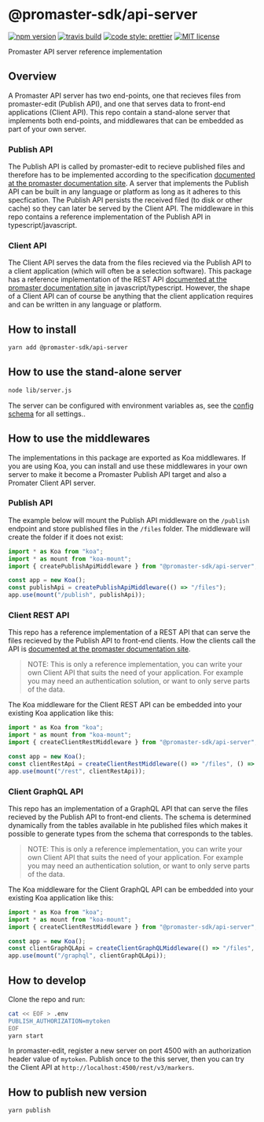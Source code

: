 # @promaster-sdk/api-server

[![npm version][version-image]][version-url]
[![travis build][travis-image]][travis-url]
[![code style: prettier][prettier-image]][prettier-url]
[![MIT license][license-image]][license-url]

Promaster API server reference implementation

## Overview

A Promaster API server has two end-points, one that recieves files from promaster-edit (Publish API), and one that serves data to front-end applications (Client API). This repo contain a stand-alone server that implements both end-points, and middlewares that can be embedded as part of your own server.

### Publish API

The Publish API is called by promaster-edit to recieve published files and therefore has to be implemented according to the specification [documented at the promaster documentation site](https://docs.promaster.se/publish-api). A server that implements the Publish API can be built in any language or platform as long as it adheres to this specfication. The Publish API persists the received filed (to disk or other cache) so they can later be served by the Client API. The middleware in this repo contains a reference implementation of the Publish API in typescript/javascript.

### Client API

The Client API serves the data from the files recieved via the Publish API to a client application (which will often be a selection software). This package has a reference implementation of the REST API [documented at the promaster documentation site](https://docs.promaster.se/client-rest-api/) in javascript/typescript. However, the shape of a Client API can of course be anything that the client application requires and can be written in any language or platform.

## How to install

```bash
yarn add @promaster-sdk/api-server
```

## How to use the stand-alone server

```bash
node lib/server.js
```

The server can be configured with environment variables as, see the [config schema](src/server/config.ts) for all settings..

## How to use the middlewares

The implementations in this package are exported as Koa middlewares. If you are using Koa, you can install and use these middlewares in your own server to make it become a Promaster Publish API target and also a Promater Client API server.

### Publish API

The example below will mount the Publish API middleware on the `/publish` endpoint and store published files in the `/files` folder. The middleware will create the folder if it does not exist:

```typescript
import * as Koa from "koa";
import * as mount from "koa-mount";
import { createPublishApiMiddleware } from "@promaster-sdk/api-server";

const app = new Koa();
const publishApi = createPublishApiMiddleware(() => "/files");
app.use(mount("/publish", publishApi));
```

### Client REST API

This repo has a reference implementation of a REST API that can serve the files recieved by the Publish API to front-end clients. How the clients call the API is [documented at the promaster documentation site](https://docs.promaster.se/client-rest-api).

> NOTE: This is only a reference implementation, you can write your own Client API that suits the need of your application. For example you may need an authentication solution, or want to only serve parts of the data.

The Koa middleware for the Client REST API can be embedded into your existing Koa application like this:

```js
import * as Koa from "koa";
import * as mount from "koa-mount";
import { createClientRestMiddleware } from "@promaster-sdk/api-server";

const app = new Koa();
const clientRestApi = createClientRestMiddleware(() => "/files", () => "http://myserver/");
app.use(mount("/rest", clientRestApi));
```

### Client GraphQL API

This repo has an implementation of a GraphQL API that can serve the files recieved by the Publish API to front-end clients. The schema is determined dynamically from the tables available in hte published files which makes it possible to generate types from the schema that corresponds to the tables.

> NOTE: This is only a reference implementation, you can write your own Client API that suits the need of your application. For example you may need an authentication solution, or want to only serve parts of the data.

The Koa middleware for the Client GraphQL API can be embedded into your existing Koa application like this:

```js
import * as Koa from "koa";
import * as mount from "koa-mount";
import { createClientRestMiddleware } from "@promaster-sdk/api-server";

const app = new Koa();
const clientGraphQLApi = createClientGraphQLMiddleware(() => "/files", () => "http://myserver/");
app.use(mount("/graphql", clientGraphQLApi));
```

## How to develop

Clone the repo and run:

```bash
cat << EOF > .env
PUBLISH_AUTHORIZATION=mytoken
EOF
yarn start
```

In promaster-edit, register a new server on port 4500 with an authorization header value of `mytoken`. Publish once to the this server, then you can try the Client API at `http://localhost:4500/rest/v3/markers`.

## How to publish new version

```bash
yarn publish
```

[version-image]: https://img.shields.io/npm/v/@promaster-sdk/api-server.svg?style=flat
[version-url]: https://www.npmjs.com/package/@promaster-sdk/api-server
[travis-image]: https://travis-ci.com/promaster-sdk/api-server.svg?branch=master&style=flat
[travis-url]: https://travis-ci.com/promaster-sdk/api-server
[license-image]: https://img.shields.io/github/license/promaster-sdk/api-server.svg?style=flat
[license-url]: https://opensource.org/licenses/MIT
[prettier-image]: https://img.shields.io/badge/code_style-prettier-ff69b4.svg?style=flat
[prettier-url]: https://github.com/prettier/prettier
